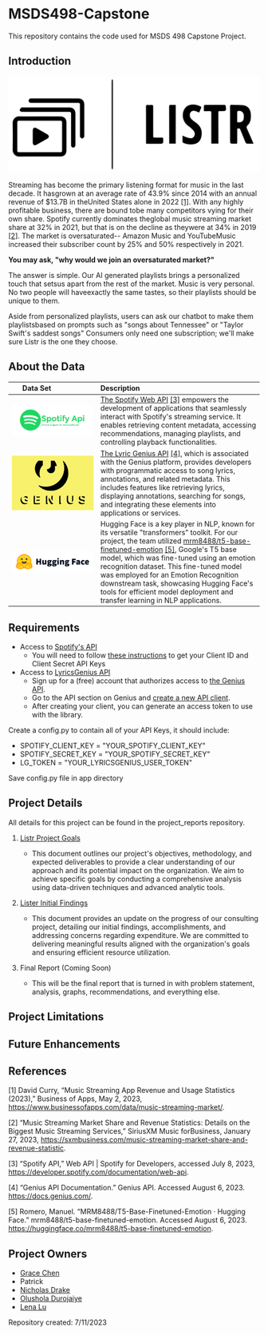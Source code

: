 # MSDS498-Capstone
This repository contains the code used for MSDS 498 Capstone Project.

## Introduction
![listr_logo](images/Listr_Logo.svg)

Streaming has become the primary listening format for music in the last decade. It hasgrown at an average rate of 43.9% since 2014 with an annual revenue of $13.7B in theUnited States alone in 2022 [[1]](#1). With any highly profitable business, there are bound tobe many competitors vying for their own share. Spotify currently dominates theglobal music streaming market share at 32% in 2021, but that is on the decline as theywere at 34% in 2019 [[2]](#2). The market is oversaturated-- Amazon Music and YouTubeMusic increased their subscriber count by 25% and 50% respectively in 2021.

**You may ask, "why would we join an oversaturated market?"**

The answer is simple. Our AI generated playlists brings a personalized touch that setsus apart from the rest of the market. Music is very personal. No two people will haveexactly the same tastes, so their playlists should be unique to them.

Aside from personalized playlists, users can ask our chatbot to make them playlistsbased on prompts such as "songs about Tennessee" or "Taylor Swift's saddest songs"
Consumers only need one subscription; we'll make sure Listr is the one they choose.

## About the Data

|<div style="width:100px">Data Set</div>|Description|
|:-------------------------------------:|:----------|
|<img align="left" src="images/spotify_api.png"> | [The Spotify Web API](https://developer.spotify.com/documentation/web-api) [[3]](#3) empowers the development of applications that seamlessly interact with Spotify's streaming service. It enables retrieving content metadata, accessing recommendations, managing playlists, and controlling playback functionalities. |
| <img align="left" src="images/genius_logo.png"> | [The Lyric Genius API](https://docs.genius.com/) [[4]](#4), which is associated with the Genius platform, provides developers with programmatic access to song lyrics, annotations, and related metadata. This includes features like retrieving lyrics, displaying annotations, searching for songs, and integrating these elements into applications or services. |
| <img align="left" src="images/hf_logo.png"> | Hugging Face is a key player in NLP, known for its versatile "transformers" toolkit. For our project, the team utilized [mrm8488/t5-base-finetuned-emotion](https://huggingface.co/mrm8488/t5-base-finetuned-emotion) [[5]](#5), Google's T5 base model, which was fine-tuned using an emotion recognition dataset. This fine-tuned model was employed for an Emotion Recognition downstream task, showcasing Hugging Face's tools for efficient model deployment and transfer learning in NLP applications.

## Requirements
- Access to [Spotify's API](https://developer.spotify.com/documentation/web-api)
    - You will need to follow [these instructions](https://docs.google.com/document/d/1jyA7lVMDGPY58dkp6uqyZzQIvDeGvZ6be5VlswqpvPg/edit) to get your Client ID and Client Secret API Keys
- Access to [LyricsGenius API](https://lyricsgenius.readthedocs.io/en/master/index.html)
    - Sign up for a (free) account that authorizes access to [the Genius API](https://genius.com/signup_or_login).
    - Go to the API section on Genius and [create a new API client](https://genius.com/api-clients/new).
    - After creating your client, you can generate an access token to use with the library.
    
Create a config.py to contain all of your API Keys, it should include:
- SPOTIFY_CLIENT_KEY = "YOUR_SPOTIFY_CLIENT_KEY"
- SPOTIFY_SECRET_KEY = "YOUR_SPOTIFY_SECRET_KEY"
- LG_TOKEN = "YOUR_LYRICSGENIUS_USER_TOKEN"

Save config.py file in app directory

## Project Details
All details for this project can be found in the project_reports repository.

01. [Listr Project Goals](https://github.com/DrakeData/MSDS498-Capstone/blob/main/project_reports/01.%20Listr%20Project%20Goals.pdf)
    - This document outlines our project's objectives, methodology, and expected deliverables to provide a clear understanding of our approach and its potential impact on the organization. We aim to achieve specific goals by conducting a comprehensive analysis using data-driven techniques and advanced analytic tools.

02. [Lister Initial Findings](https://github.com/DrakeData/MSDS498-Capstone/blob/main/project_reports/02.%20Listr%20Initial%20Findings.pdf)
    - This document provides an update on the progress of our consulting project, detailing our initial findings, accomplishments, and addressing concerns regarding expenditure. We are committed to delivering meaningful results aligned with the organization's goals and ensuring efficient resource utilization.

03. Final Report (Coming Soon)
    - This will be the final report that is turned in with problem statement, analysis, graphs, recommendations, and everything else.

## Project Limitations

## Future Enhancements

## References
<a id="1">[1]</a>
David Curry, “Music Streaming App Revenue and Usage Statistics (2023),” Business of Apps, May 2, 2023, https://www.businessofapps.com/data/music-streaming-market/.

<a id="2">[2]</a>
“Music Streaming Market Share and Revenue Statistics: Details on the Biggest Music Streaming Services,” SiriusXM Music forBusiness, January 27, 2023, https://sxmbusiness.com/music-streaming-market-share-and-revenue-statistic.

<a id="3">[3]</a>
“Spotify API,” Web API | Spotify for Developers, accessed July 8, 2023, https://developer.spotify.com/documentation/web-api.

<a id="4">[4]</a>
“Genius API Documentation.” Genius API. Accessed August 6, 2023. https://docs.genius.com/.

<a id="5">[5]</a>
Romero, Manuel. “MRM8488/T5-Base-Finetuned-Emotion · Hugging Face.” mrm8488/t5-base-finetuned-emotion. Accessed August 6, 2023. https://huggingface.co/mrm8488/t5-base-finetuned-emotion. 

## Project Owners
- [Grace Chen](https://github.com/grchen99)
- Patrick
- [Nicholas Drake](https://github.com/DrakeData)
- [Olushola Durojaiye](https://github.com/oluduroj)
- [Lena Lu](https://github.com/lenaxlu)

Repository created: 7/11/2023
